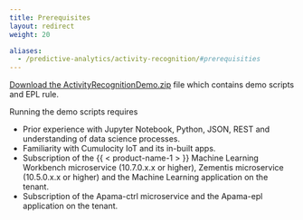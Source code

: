 ```yaml
---
title: Prerequisites
layout: redirect
weight: 20

aliases:
  - /predictive-analytics/activity-recognition/#prerequisities
---
```


[Download the ActivityRecognitionDemo.zip](/files/zementis/ActivityRecognitionDemo.zip) file which contains demo scripts and EPL rule.

Running the demo scripts requires 

* Prior experience with Jupyter Notebook, Python, JSON, REST and understanding of data science processes.
* Familiarity with Cumulocity IoT and its in-built apps.
* Subscription of the {{ < product-name-1 > }} Machine Learning Workbench microservice (10.7.0.x.x or higher), Zementis microservice (10.5.0.x.x or higher) and the Machine Learning application on the tenant.
* Subscription of the Apama-ctrl microservice and the Apama-epl application on the tenant.